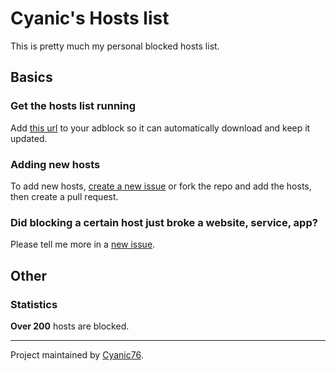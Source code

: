 # Cyanic's Hosts list

This is pretty much my personal blocked hosts list.

## Basics

### Get the hosts list running

Add [this url](https://raw.githubusercontent.com/Cyanic76/Hosts/main/cyanicHosts.txt) to your adblock so it can automatically download and keep it updated.

### Adding new hosts

To add new hosts, [create a new issue](https://github.com/Cyanic76/Hosts/issues/new) or fork the repo and add the hosts, then create a pull request.

### Did blocking a certain host just broke a website, service, app?

Please tell me more in a [new issue](https://github.com/Cyanic76/Hosts/issues/new).

## Other

### Statistics

**Over 200** hosts are blocked.

---
Project maintained by [Cyanic76](https://github.com/Cyanic76).